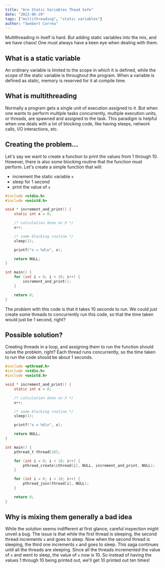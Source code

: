 ```yaml
---
title: "Are Static Variables Thead Safe"
date: "2023-06-29"
tags: ["multithreading", "static variables"]
author: "Swebert Correa"
---
```


Multithreading in itself is hard. But adding static variables into the mix, and
we have chaos! One must always have a keen eye when dealing with them.

## What is a static variable

An ordinary variable is limited to the scope in which it is defined, while the
scope of the static variable is throughout the program. When a variable is
defined as static, memory is reserved for it at compile time.

## What is multithreading

Normally a program gets a single unit of execution assigned to it. But when one
wants to perform multiple tasks concurrently, multiple execution units, or
threads, are spawned and assigned to the task. This paradigm is helpful when
one deals with a lot of blocking code, like having sleeps, network calls, I/O
interactions, etc.

## Creating the problem...

Let's say we want to create a function to print the values from 1 through 10.
However, there is also some blocking routine that the function must perform.
Let's create a simple function that will:
- increment the static variable `x`
- sleep for 1 second
- print the value of `x`

```C
#include <stdio.h>
#include <unistd.h>

void * increment_and_print() {
    static int x = 0;

    /* calculation done on X */
    x++;

    /* some blocking routine */
    sleep(1);

    printf("x = %d\n", x);

    return NULL;
}

int main() {
    for (int i = 0; i < 10; i++) {
        increment_and_print();
    }

    return 0;
}
```

The _problem_ with this code is that it takes 10 seconds to run. We could just
create some threads to concurrently run this code, so that the time taken would
just be 1 second, right?

## Possible solution?

Creating threads in a loop, and assigning them to run the function should solve
the problem, right? Each thread runs concurrently, so the time taken to run the
code should be about 1 seconds.

```C
#include <pthread.h>
#include <stdio.h>
#include <unistd.h>

void * increment_and_print() {
    static int x = 0;

    /* calculation done on X */
    x++;

    /* some blocking routine */
    sleep(1);

    printf("x = %d\n", x);

    return NULL;
}

int main() {
    pthread_t thread[10];

    for (int i = 0; i < 10; i++) {
        pthread_create(&thread[i], NULL, increment_and_print, NULL);
    }

    for (int i = 0; i < 10; i++) {
        pthread_join(thread[i], NULL);
    }

    return 0;
}
```

## Why is mixing them generally a bad idea

While the solution seems indifferent at first glance, careful inspection might
unveil a bug. The issue is that while the first thread is sleeping, the second
thread increments `x` and goes to sleep. Now when the second thread is sleeping,
the third one increments `x` and goes to sleep. This saga continues until all
the threads are sleeping. Since all the threads incremented the value of `x` and
went to sleep, the value of `x` now is 10. So instead of having the values 1
through 10 being printed out, we'll get 10 printed out ten times!
